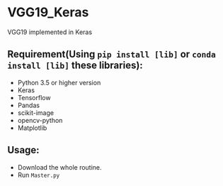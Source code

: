 # VGG19_Keras
VGG19 implemented in Keras

## Requirement(Using `pip install [lib]` or `conda install [lib]` these libraries):
* Python 3.5 or higher version
* Keras
* Tensorflow
* Pandas
* scikit-image
* opencv-python
* Matplotlib

## Usage:
* Download the whole routine.
* Run `Master.py` 
